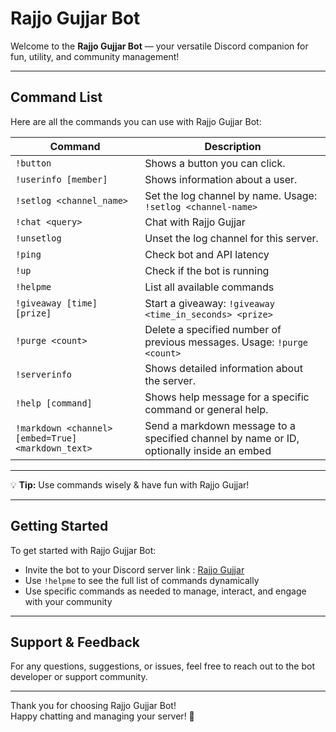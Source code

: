 # Rajjo Gujjar Bot

Welcome to the **Rajjo Gujjar Bot** — your versatile Discord companion for fun, utility, and community management!

---

## Command List

Here are all the commands you can use with Rajjo Gujjar Bot:

| Command                          | Description                                                      |
|---------------------------------|------------------------------------------------------------------|
| `!button`                       | Shows a button you can click.                                   |
| `!userinfo [member]`            | Shows information about a user.                                |
| `!setlog <channel_name>`        | Set the log channel by name. Usage: `!setlog <channel-name>`    |
| `!chat <query>`                 | Chat with Rajjo Gujjar                                          |
| `!unsetlog`                    | Unset the log channel for this server.                         |
| `!ping`                        | Check bot and API latency                                       |
| `!up`                          | Check if the bot is running                                     |
| `!helpme`                      | List all available commands                                    |
| `!giveaway [time] [prize]`      | Start a giveaway: `!giveaway <time_in_seconds> <prize>`         |
| `!purge <count>`               | Delete a specified number of previous messages. Usage: `!purge <count>` |
| `!serverinfo`                  | Shows detailed information about the server.                   |
| `!help [command]`              | Shows help message for a specific command or general help.     |
| `!markdown <channel> [embed=True] <markdown_text>` | Send a markdown message to a specified channel by name or ID, optionally inside an embed |

---

💡 **Tip:** Use commands wisely & have fun with Rajjo Gujjar!

---

## Getting Started

To get started with Rajjo Gujjar Bot:  
- Invite the bot to your Discord server  link : [Rajjo Gujjar](https://discord.com/oauth2/authorize?client_id=1407742618401771570&permissions=2048&integration_type=0&scope=bot) 
- Use `!helpme` to see the full list of commands dynamically  
- Use specific commands as needed to manage, interact, and engage with your community  

---

## Support & Feedback

For any questions, suggestions, or issues, feel free to reach out to the bot developer or support community.

---

Thank you for choosing Rajjo Gujjar Bot!  
Happy chatting and managing your server! 🎉
